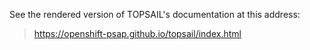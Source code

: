 See the rendered version of TOPSAIL's documentation at this address:

> https://openshift-psap.github.io/topsail/index.html
